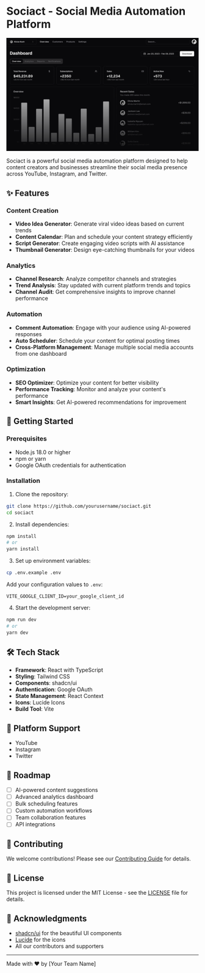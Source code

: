 # Sociact - Social Media Automation Platform

![Sociact](public/app-dark.png)

Sociact is a powerful social media automation platform designed to help content creators and businesses streamline their social media presence across YouTube, Instagram, and Twitter.

## ✨ Features

### Content Creation
- **Video Idea Generator**: Generate viral video ideas based on current trends
- **Content Calendar**: Plan and schedule your content strategy efficiently
- **Script Generator**: Create engaging video scripts with AI assistance
- **Thumbnail Generator**: Design eye-catching thumbnails for your videos

### Analytics
- **Channel Research**: Analyze competitor channels and strategies
- **Trend Analysis**: Stay updated with current platform trends and topics
- **Channel Audit**: Get comprehensive insights to improve channel performance

### Automation
- **Comment Automation**: Engage with your audience using AI-powered responses
- **Auto Scheduler**: Schedule your content for optimal posting times
- **Cross-Platform Management**: Manage multiple social media accounts from one dashboard

### Optimization
- **SEO Optimizer**: Optimize your content for better visibility
- **Performance Tracking**: Monitor and analyze your content's performance
- **Smart Insights**: Get AI-powered recommendations for improvement

## 🚀 Getting Started

### Prerequisites
- Node.js 18.0 or higher
- npm or yarn
- Google OAuth credentials for authentication

### Installation

1. Clone the repository:
```bash
git clone https://github.com/yourusername/sociact.git
cd sociact
```

2. Install dependencies:
```bash
npm install
# or
yarn install
```

3. Set up environment variables:
```bash
cp .env.example .env
```
Add your configuration values to `.env`:
```
VITE_GOOGLE_CLIENT_ID=your_google_client_id
```

4. Start the development server:
```bash
npm run dev
# or
yarn dev
```

## 🛠 Tech Stack

- **Framework**: React with TypeScript
- **Styling**: Tailwind CSS
- **Components**: shadcn/ui
- **Authentication**: Google OAuth
- **State Management**: React Context
- **Icons**: Lucide Icons
- **Build Tool**: Vite

## 📱 Platform Support

- YouTube
- Instagram
- Twitter

## 🎯 Roadmap

- [ ] AI-powered content suggestions
- [ ] Advanced analytics dashboard
- [ ] Bulk scheduling features
- [ ] Custom automation workflows
- [ ] Team collaboration features
- [ ] API integrations

## 🤝 Contributing

We welcome contributions! Please see our [Contributing Guide](CONTRIBUTING.md) for details.

## 📄 License

This project is licensed under the MIT License - see the [LICENSE](LICENSE) file for details.

## 🙏 Acknowledgments

- [shadcn/ui](https://ui.shadcn.com) for the beautiful UI components
- [Lucide](https://lucide.dev) for the icons
- All our contributors and supporters

---

Made with ❤️ by [Your Team Name]
